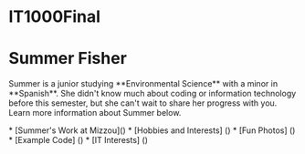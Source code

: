 # IT1000Final
<!DOCTYPE html>
<html>

<h1>Summer Fisher</h1>
<p>Summer is a junior studying **Environmental Science** with a minor in **Spanish**. She didn't know much about coding or information technology before this semester, but she can't wait to share her progress with you. Learn more information about Summer below. </p>
* [Summer's Work at Mizzou]()
* [Hobbies and Interests] ()
* [Fun Photos] ()
* [Example Code] ()
* [IT Interests] ()

</body>
</html>


